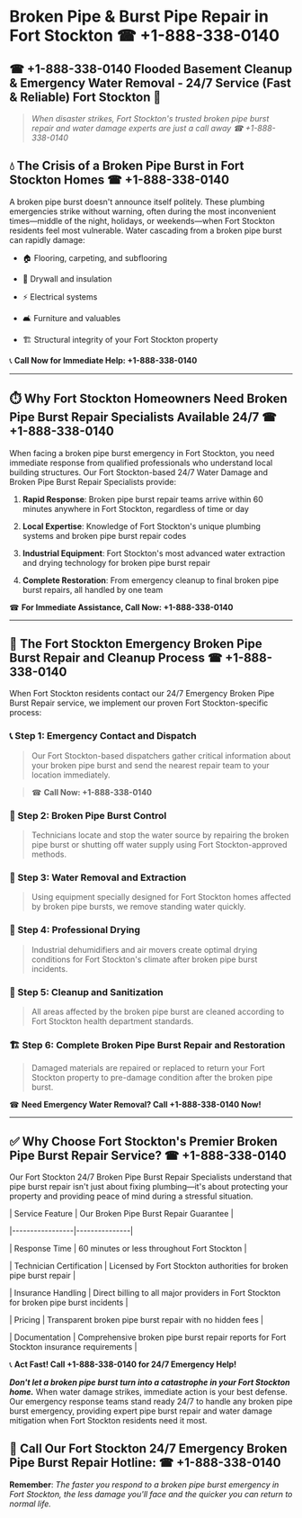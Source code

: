 # Broken Pipe & Burst Pipe Repair in Fort Stockton ☎ +1-888-338-0140  
## ☎ +1-888-338-0140 Flooded Basement Cleanup & Emergency Water Removal - 24/7 Service (Fast & Reliable) Fort Stockton 🚨  

> *When disaster strikes, Fort Stockton's trusted broken pipe burst repair and water damage experts are just a call away ☎ +1-888-338-0140*  

## 💧 The Crisis of a Broken Pipe Burst in Fort Stockton Homes ☎ +1-888-338-0140  

A broken pipe burst doesn't announce itself politely. These plumbing emergencies strike without warning, often during the most inconvenient times—middle of the night, holidays, or weekends—when Fort Stockton residents feel most vulnerable. Water cascading from a broken pipe burst can rapidly damage:  

* 🏠 Flooring, carpeting, and subflooring  
* 🧱 Drywall and insulation  
* ⚡ Electrical systems  
* 🛋️ Furniture and valuables  
* 🏗️ Structural integrity of your Fort Stockton property  

📞 **Call Now for Immediate Help: +1-888-338-0140**  

---  

## ⏱️ Why Fort Stockton Homeowners Need Broken Pipe Burst Repair Specialists Available 24/7 ☎ +1-888-338-0140  

When facing a broken pipe burst emergency in Fort Stockton, you need immediate response from qualified professionals who understand local building structures. Our Fort Stockton-based 24/7 Water Damage and Broken Pipe Burst Repair Specialists provide:  

1. **Rapid Response**: Broken pipe burst repair teams arrive within 60 minutes anywhere in Fort Stockton, regardless of time or day  
2. **Local Expertise**: Knowledge of Fort Stockton's unique plumbing systems and broken pipe burst repair codes  
3. **Industrial Equipment**: Fort Stockton's most advanced water extraction and drying technology for broken pipe burst repair  
4. **Complete Restoration**: From emergency cleanup to final broken pipe burst repairs, all handled by one team  

☎ **For Immediate Assistance, Call Now: +1-888-338-0140**  

---  

## 🔧 The Fort Stockton Emergency Broken Pipe Burst Repair and Cleanup Process ☎ +1-888-338-0140  

When Fort Stockton residents contact our 24/7 Emergency Broken Pipe Burst Repair service, we implement our proven Fort Stockton-specific process:  

### 📞 Step 1: Emergency Contact and Dispatch  
> Our Fort Stockton-based dispatchers gather critical information about your broken pipe burst and send the nearest repair team to your location immediately.  
> ☎ **Call Now: +1-888-338-0140**  

### 🚿 Step 2: Broken Pipe Burst Control  
> Technicians locate and stop the water source by repairing the broken pipe burst or shutting off water supply using Fort Stockton-approved methods.  

### 🌊 Step 3: Water Removal and Extraction  
> Using equipment specially designed for Fort Stockton homes affected by broken pipe bursts, we remove standing water quickly.  

### 💨 Step 4: Professional Drying  
> Industrial dehumidifiers and air movers create optimal drying conditions for Fort Stockton's climate after broken pipe burst incidents.  

### 🧼 Step 5: Cleanup and Sanitization  
> All areas affected by the broken pipe burst are cleaned according to Fort Stockton health department standards.  

### 🏗️ Step 6: Complete Broken Pipe Burst Repair and Restoration  
> Damaged materials are repaired or replaced to return your Fort Stockton property to pre-damage condition after the broken pipe burst.  

☎ **Need Emergency Water Removal? Call +1-888-338-0140 Now!**  

---  

## ✅ Why Choose Fort Stockton's Premier Broken Pipe Burst Repair Service? ☎ +1-888-338-0140  

Our Fort Stockton 24/7 Broken Pipe Burst Repair Specialists understand that pipe burst repair isn't just about fixing plumbing—it's about protecting your property and providing peace of mind during a stressful situation.  

| Service Feature | Our Broken Pipe Burst Repair Guarantee |  
|-----------------|---------------|  
| Response Time | 60 minutes or less throughout Fort Stockton |  
| Technician Certification | Licensed by Fort Stockton authorities for broken pipe burst repair |  
| Insurance Handling | Direct billing to all major providers in Fort Stockton for broken pipe burst incidents |  
| Pricing | Transparent broken pipe burst repair with no hidden fees |  
| Documentation | Comprehensive broken pipe burst repair reports for Fort Stockton insurance requirements |  

📞 **Act Fast! Call +1-888-338-0140 for 24/7 Emergency Help!**  

***Don't let a broken pipe burst turn into a catastrophe in your Fort Stockton home.*** When water damage strikes, immediate action is your best defense. Our emergency response teams stand ready 24/7 to handle any broken pipe burst emergency, providing expert pipe burst repair and water damage mitigation when Fort Stockton residents need it most.  

## 📱 Call Our Fort Stockton 24/7 Emergency Broken Pipe Burst Repair Hotline: ☎ +1-888-338-0140  

**Remember**: *The faster you respond to a broken pipe burst emergency in Fort Stockton, the less damage you'll face and the quicker you can return to normal life.*